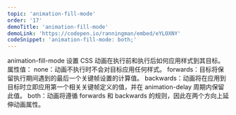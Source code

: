 ```yaml
---
topic: 'animation-fill-mode'
order: '17'
demoTitle: 'animation-fill-mode'
demoLink: 'https://codepen.io/ranningman/embed/eYLOXNY'
codeSnippet: 'animation-fill-mode: both;'
---
```


animation-fill-mode 设置 CSS 动画在执行前和执行后如何应用样式到其目标。
属性值：
none：动画不执行时不会对目标应用任何样式。
forwards：目标将保留执行期间遇到的最后一个关键帧设置的计算值。
backwards：动画将在应用到目标时立即应用第一个相关关键帧定义的值，并在 animation-delay 周期内保留此值。
both：动画将遵循 forwards 和 backwards 的规则，因此在两个方向上延伸动画属性。
